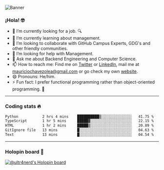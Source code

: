 ![Banner](banner.gif)

### ¡Hola! 🤓

- 🔭 I’m currently looking for a job. 🔍
- 🌱 I’m currently learning about management.
- 👯 I’m looking to collaborate with GitHub Campus Experts, GDG's and other friendly communities.
- 🤔 I’m looking for help with Management.
- 💬 Ask me about Backend Engineering and Computer Science.
- 📫 How to reach me: Find me on [Twitter](https://twitter.com/ultr4nerd) or [LinkedIn](https://www.linkedin.com/in/ultr4nerd), mail me at [mauriciochavezolea@gmail.com](mailto:mauriciochavezolea@gmail.com) or go check my own [website](https://mauriciochavez.dev).
- 😄 Pronouns: He/him. 
- ⚡ Fun fact: I prefer functional programming rather than object-oriented programming. 🤭
---

### Coding stats 🔥

<!--START_SECTION:waka-->

```txt
Python           2 hrs 4 mins    ██████████▒░░░░░░░░░░░░░░   41.75 %
TypeScript       1 hr 5 mins     █████▓░░░░░░░░░░░░░░░░░░░   22.15 %
HTML             1 hr 2 mins     █████▒░░░░░░░░░░░░░░░░░░░   20.89 %
GitIgnore file   13 mins         █░░░░░░░░░░░░░░░░░░░░░░░░   04.63 %
Text             13 mins         █░░░░░░░░░░░░░░░░░░░░░░░░   04.54 %
```

<!--END_SECTION:waka-->

---

### Holopin board 🦖

[![@ultr4nerd's Holopin board](https://holopin.me/ultr4nerd)](https://holopin.io/@ultr4nerd)
